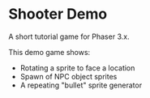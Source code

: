 # Shooter Demo
A short tutorial game for Phaser 3.x.

This demo game shows:
  * Rotating a sprite to face a location
  * Spawn of NPC object sprites
  * A repeating "bullet" sprite generator

